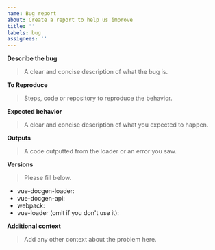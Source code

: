 ```yaml
---
name: Bug report
about: Create a report to help us improve
title: ''
labels: bug
assignees: ''
---
```


**Describe the bug**

> A clear and concise description of what the bug is.

**To Reproduce**

> Steps, code or repository to reproduce the behavior.

**Expected behavior**

> A clear and concise description of what you expected to happen.

**Outputs**

> A code outputted from the loader or an error you saw.

**Versions**

> Please fill below.

- vue-docgen-loader:
- vue-docgen-api:
- webpack:
- vue-loader (omit if you don't use it):

**Additional context**

> Add any other context about the problem here.
